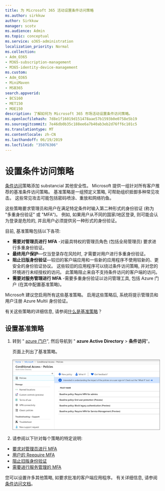 ```yaml
---
title: 为 Microsoft 365 活动设置条件访问策略
ms.author: sirkkuw
author: Sirkkuw
manager: scotv
ms.audience: Admin
ms.topic: conceptual
ms.service: o365-administration
localization_priority: Normal
ms.collection:
- Adm_O365
- M365-subscription-management
- M365-identity-device-management
ms.custom:
- Adm_O365
- MiniMaven
- MSB365
search.appverid:
- BCS160
- MET150
- MOE150
description: 了解如何为 Microsoft 365 市场活动设置条件访问策略。
ms.openlocfilehash: 7d8e1f16019d151478aae57b1593b0e0758e5b19
ms.sourcegitcommit: 7e46db0b35c188ee6a7b40ab3eb2d76ff6c101c5
ms.translationtype: MT
ms.contentlocale: zh-CN
ms.lasthandoff: 06/19/2019
ms.locfileid: "35076306"
---
```

# <a name="set-up-conditional-access-policies"></a>设置条件访问策略

[条件访问](https://docs.microsoft.com/azure/active-directory/conditional-access/overview)策略添加 substancial 其他安全性。 Microsoft 提供一组针对所有客户推荐的基准条件访问策略。 基准策略是一组预定义策略, 可帮助组织抵御多种常见攻击。 这些常见攻击可能包括密码喷涂、重放和网络钓鱼。

这些策略要求管理员和用户在满足特定条件时输入第二种形式的身份验证 (称为 "多重身份验证" 或 "MFA")。 例如, 如果用户从不同的国家/地区登录, 则可能会认为登录是危险的, 并且用户必须提供另一种形式的身份验证。 

目前, 基准策略包括以下各项:
- **需要对管理员进行 MFA** -对最具特权的管理员角色 (包括全局管理员) 要求进行多重身份验证。
- **最终用户保护**—仅当登录存在风险时, 才需要对用户进行多重身份验证。 
- **阻止旧版身份验证**—较旧的客户端应用和一些新的应用程序不使用较新的、更安全的身份验证协议。 这些较旧的应用程序可以绕过条件访问策略, 并对您的环境进行未经授权的访问。 此策略阻止来自不支持条件访问的客户端的访问。 
- **需要对服务管理进行 MFA** -需要多重身份验证以访问管理工具, 包括 Azure 门户 (在其中配置基准策略)。 

Microsoft 建议您启用所有这些基准策略。 启用这些策略后, 系统将提示管理员和用户注册 Azure Multii 身份验证。

有关这些策略的详细信息, 请参阅[什么是基准策略](https://docs.microsoft.com/azure/active-directory/conditional-access/concept-baseline-protection)？


## <a name="set-up-baseline-policies"></a>设置基准策略

1. 转到 " [azure 门户](https://portal.azure.com)", 然后导航到 " **azure Active Directory** \> **条件访问**"。
    
    页面上列出了基准策略。 <br/> <br/>
    ![列出用于条件访问的基准策略的页面。](media/baslinepolicies.png)
1. 请参阅以下针对每个策略的特定说明:

  - [要求对管理员进行 MFA](https://docs.microsoft.com/en-us/azure/active-directory/conditional-access/howto-baseline-protect-administrators)
- [用户的 Reequire MFA](https://docs.microsoft.com/en-us/azure/active-directory/conditional-access/howto-baseline-protect-end-users)  
 - [阻止旧版身份验证](https://docs.microsoft.com/en-us/azure/active-directory/conditional-access/howto-baseline-protect-legacy-auth)
  - [需要进行服务管理的 MFA](https://docs.microsoft.com/azure/active-directory/conditional-access/howto-baseline-protect-azure)

您可以设置许多其他策略, 如要求批准的客户端应用程序。 有关详细信息, 请参阅[条件访问文档](https://docs.microsoft.com/azure/active-directory/conditional-access/)。